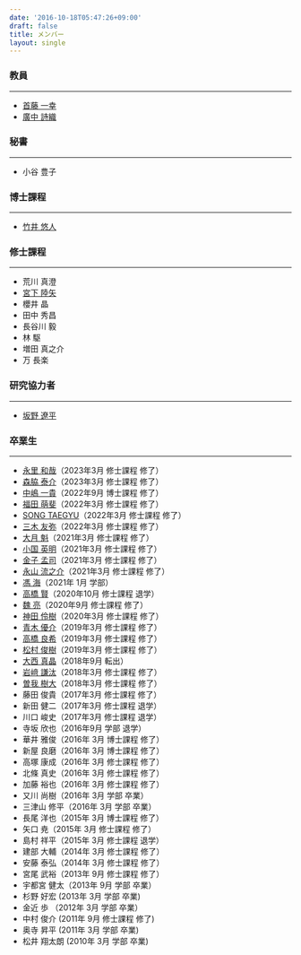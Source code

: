 ```yaml
---
date: '2016-10-18T05:47:26+09:00'
draft: false
title: メンバー
layout: single
---
```


### 教員

* * *

- [首藤 一幸](/members/shudo/)
- [廣中 詩織](https://elnikkis.github.io/)


### 秘書

* * *

- 小谷 豊子


### 博士課程

* * *

- [竹井 悠人](/members/takei_yuto)


### 修士課程

* * *

- 荒川 真澄
- [宮下 陸矢](/members/miyashita-rikuya)
- 櫻井 晶
- 田中 秀昌
- 長谷川 毅
- 林 駆
- 増田 真之介
- 万 長楽


### 研究協力者

* * *

- [坂野 遼平](/members/banno_ryohei/)


### 卒業生

* * *

- [永里 和哉](/members/nagasato-kazuya)（2023年3月 修士課程 修了）
- [森脇 泰介](/members/moriwaki-taisuke)（2023年3月 修士課程 修了）
- [中嶋 一貴](/members/nakajima_kazuki/)（2022年9月 博士課程 修了）
- [福田 萌斐](/members/fukuda-mei)（2022年3月 修士課程 修了）
- [SONG TAEGYU](/members/song-taegyu)（2022年3月 修士課程 修了）
- [三木 友弥](/members/miki-yuya)（2022年3月 修士課程 修了）
- [大月 魁](/members/ootuki_kai)（2021年3月 修士課程 修了）
- [小国 英明]( /members/oguni_hideaki)（2021年3月 修士課程 修了）
- [金子 孟司](/members/kaneko_takeshi)（2021年3月 修士課程 修了）
- [永山 流之介](/members/nagayama_ryunosuke)（2021年3月 修士課程 修了）
- [馮 海](/members/hyou_kai)（2021年 1月 学部）
- [高橋 賢](/members/takahashi_ken/)（2020年10月 修士課程 退学）
- [魏 亮](/members/wei_liang/)（2020年9月 修士課程 修了）
- [神田 伶樹](/members/kanda_reiki/)（2020年3月 修士課程 修了）
- [青木 優介](/members/aoki_yusuke)（2019年3月 修士課程 修了）
- [高橋 良希](/members/takahashi_yoshiki/)（2019年3月 修士課程 修了）
- [松村 俊樹](/members/matsumura_toshiki/)（2019年3月 修士課程 修了）
- [大西 真晶](/members/ohnishi_masaaki/)（2018年9月 転出）
- [岩﨑 謙汰](/members/iwasaki_kenta/)（2018年3月 修士課程 修了）
- [曽我 樹大](/members/soga_tatsuhiro/)（2018年3月 修士課程 修了）
- 藤田 俊貴（2017年3月 修士課程 修了）
- 新田 健二（2017年3月 修士課程 退学）
- 川口 峻史（2017年3月 修士課程 退学）
- 寺坂 欣也（2016年9月 学部 退学）
- 華井 雅俊（2016年 3月 博士課程 修了）
- 新屋 良磨（2016年 3月 博士課程 修了）
- 高塚 康成（2016年 3月 修士課程 修了）
- 北條 真史（2016年 3月 修士課程 修了）
- 加藤 裕也（2016年 3月 修士課程 修了）
- 又川 尚樹（2016年 3月 学部 卒業）
- 三津山 修平（2016年 3月 学部 卒業）
- 長尾 洋也（2015年 3月 博士課程 修了）
- 矢口 尭（2015年 3月 修士課程 修了）
- 島村 祥平（2015年 3月 修士課程 退学）
- 建部 大輔（2014年 3月 修士課程 修了）
- 安藤 泰弘（2014年 3月 修士課程 修了）
- 宮尾 武裕（2013年 9月 修士課程 修了）
- 宇都宮 健太（2013年 9月 学部 卒業）
- 杉野 好宏 (2013年 3月 学部 卒業)
- 金近 歩 （2012年 3月 学部 卒業）
- 中村 俊介 (2011年 9月 修士課程 修了)
- 奥寺 昇平 (2011年 3月 学部 卒業)
- 松井 翔太朗 (2010年 3月 学部 卒業)

